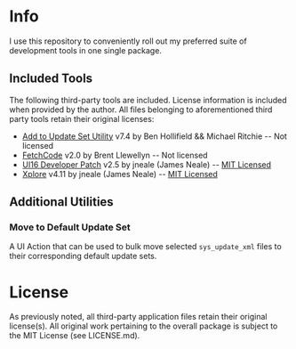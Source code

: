 # Info
I use this repository to conveniently roll out my preferred suite of development tools in one single package.
## Included Tools
The following third-party tools are included. License information is included when provided by the author. All files belonging to aforementioned third party tools retain their original licenses:
* [Add to Update Set Utility](https://developer.servicenow.com/connect.do#!/share/contents/9824957_add_to_update_set_utility?v=7.3&t=PRODUCT_DETAILS) v7.4 by Ben Hollifield && Michael Ritchie -- Not licensed
* [FetchCode](https://developer.servicenow.com/connect.do#!/share/contents/1176688_fetchcode_an_instance_code_search_utility?v=2&t=PRODUCT_DETAILS) v2.0 by Brent Llewellyn -- Not licensed
* [UI16 Developer Patch](https://github.com/sharelogic/UI16-Developer-Patch/) v2.5 by jneale (James Neale) -- [MIT Licensed](https://raw.githubusercontent.com/sharelogic/UI16-Developer-Patch/master/LICENSE.md)
* [Xplore](https://github.com/jneale/Xplore) v4.11 by jneale (James Neale) -- [MIT Licensed](https://raw.githubusercontent.com/jneale/Xplore/master/LICENSE.md)
## Additional Utilities
### Move to Default Update Set
A UI Action that can be used to bulk move selected `sys_update_xml` files to their corresponding default update sets. 
# License
As previously noted, all third-party application files retain their original license(s). All original work pertaining to the overall package is subject to the MIT License (see LICENSE.md).

